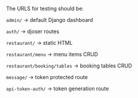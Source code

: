 The URLS for testing should be:

`admin/` -> default Django dashboard

`auth/` -> djoser routes

`restaurant/` -> static HTML

`restaurant/menu` -> menu items CRUD

`restaurant/booking/tables` -> booking tables CRUD

`message/` -> token protected route

`api-token-auth/` -> token generation route
